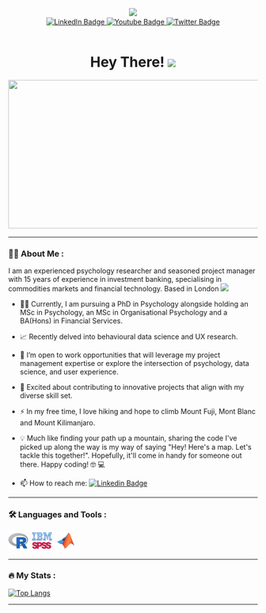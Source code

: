<div id="header" align="center">
  <img src="https://media.giphy.com/media/2wh2kWDMWom5rQUhbf/giphy.gif" width="100"/>
  <div id="badges">
    <a href="https://www.linkedin.com/in/stephanie-towch-4b2549206">
      <img src="https://img.shields.io/badge/LinkedIn-blue?style=for-the-badge&logo=linkedin&logoColor=white" alt="LinkedIn Badge"/>
    </a>
    <a href="your-youtube-URL">
      <img src="https://img.shields.io/badge/YouTube-red?style=for-the-badge&logo=youtube&logoColor=white" alt="Youtube Badge"/>
    </a>
    <a href="your-twitter-URL">
      <img src="https://img.shields.io/badge/Twitter-blue?style=for-the-badge&logo=twitter&logoColor=white" alt="Twitter Badge"/>
    </a>
  </div>
  <img src="https://komarev.com/ghpvc/?username=stephtowch&style=flat-square&color=blue" alt=""/>
  <h1>
    Hey There!
    <img src="https://media.giphy.com/media/hvRJCLFzcasrR4ia7z/giphy.gif" width="30px"/>
  </h1>
</div>
<div align="center">
  <img src="https://media.giphy.com/media/qKedhnv8GykJZMyMrZ/giphy.gif" width="600" height="300"/>
</div>

---

### :woman_technologist: About Me :
I am an experienced psychology researcher and seasoned project manager with 15 years of experience in investment banking, specialising in commodities markets and financial technology. Based in London <img src="https://media.giphy.com/media/WUlplcMpOCEmTGBtBW/giphy.gif" width="30">

- :woman_student: Currently, I am pursuing a PhD in Psychology alongside holding an MSc in Psychology, an MSc in Organisational Psychology and a BA(Hons) in Financial Services.

- :chart_with_upwards_trend: Recently delved into behavioural data science and UX research.
  
- :telescope: I’m open to work opportunities that will leverage my project management expertise or explore the intersection of psychology, data science, and user experience.
  
- :rocket: Excited about contributing to innovative projects that align with my diverse skill set.

- :zap: In my free time, I love hiking and hope to climb Mount Fuji, Mont Blanc and Mount Kilimanjaro.
  
- :bulb: Much like finding your path up a mountain, sharing the code I've picked up along the way is my way of saying "Hey! Here's a map. Let's tackle this together!". Hopefully, it'll come in handy for someone out there. Happy coding! :nerd_face: :computer:

- :mailbox: How to reach me: [![Linkedin Badge](https://img.shields.io/badge/-stephtowch-blue?style=flat&logo=Linkedin&logoColor=white)](https://www.linkedin.com/in/stephanie-towch-4b2549206)

---

### :hammer_and_wrench: Languages and Tools :
<div>
  <img src="https://github.com/devicons/devicon/blob/master/icons/r/r-original.svg" title="R" alt="R" width="40" height="40"/>&nbsp;
  <img src="https://github.com/devicons/devicon/blob/master/icons/spss/spss-original.svg" title="SPSS" alt="SPSS" width="40" height="40"/>&nbsp;
  <img src="https://github.com/devicons/devicon/blob/master/icons/matlab/matlab-original.svg" title="matlab" alt="matlab" width="40" height="40"/>&nbsp;
</div>

---
### :fire: My Stats :

[![Top Langs](https://github-readme-stats.vercel.app/api/top-langs/?username=stephtowch&layout=compact&theme=vision-friendly-dark)](https://github.com/anuraghazra/github-readme-stats)

---

